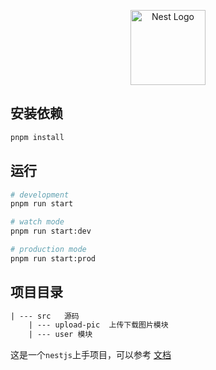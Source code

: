 <p align="center">
  <a href="http://nestjs.com/" target="blank"><img src="https://nestjs.com/img/logo-small.svg" width="120" alt="Nest Logo" /></a>
</p>

## 安装依赖

```bash
pnpm install
```

## 运行

```bash
# development
pnpm run start

# watch mode
pnpm run start:dev

# production mode
pnpm run start:prod
```

## 项目目录

```txt
| --- src   源码
    | --- upload-pic  上传下载图片模块
    | --- user 模块

```

这是一个`nestjs`上手项目，可以参考 [文档](https://raopan2021.github.io/NESTJS/modules/)
